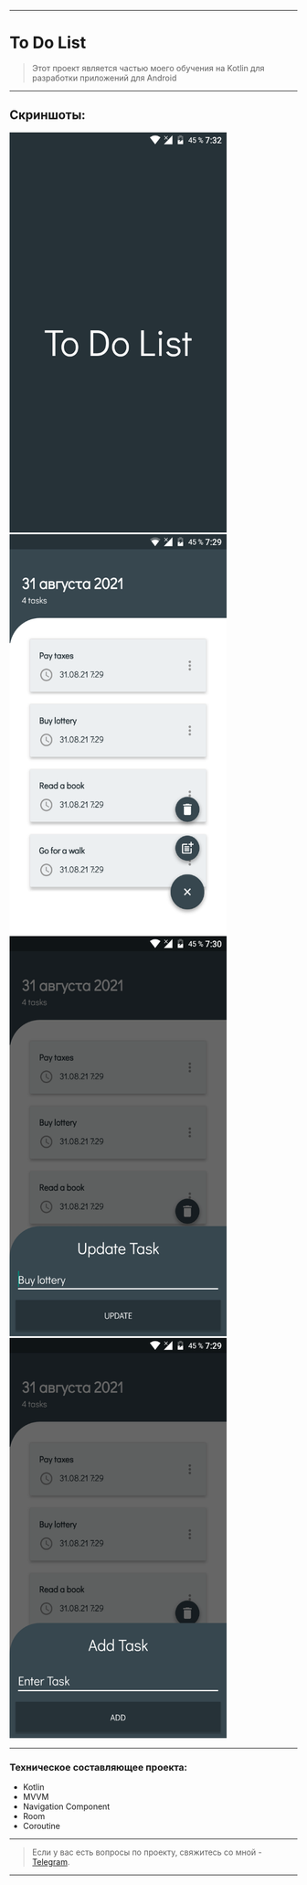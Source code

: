 ____

# To Do List

> Этот проект является частью моего обучения на Kotlin для разработки приложений для Android
____

## Скриншоты:

<img src="pic/device_screen_3.png" width="380" height="700" alt="lorem"> <img src="pic/device_screen_4.png" width="380" height="700" alt="lorem">  <img src="pic/device_screen_2.png" width="380" height="700" alt="lorem"> <img src="pic/device_screen_1.png" width="380" height="700" alt="lorem">

____


### Техническое составляющее проекта:

- Kotlin
- MVVM
- Navigation Component
- Room
- Coroutine

____

> Если у вас есть вопросы по проекту, свяжитесь со мной - [Telegram](https://t.me/zurbaevi). 

___
